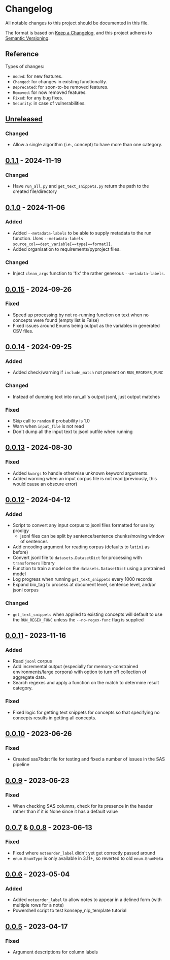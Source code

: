 # Changelog

All notable changes to this project should be documented in this file.

The format is based on [Keep a Changelog](https://keepachangelog.com/en/1.0.0/),
and this project adheres to [Semantic Versioning](https://semver.org/spec/v2.0.0.html).

## Reference

Types of changes:

* `Added`: for new features.
* `Changed`: for changes in existing functionality.
* `Deprecated`: for soon-to-be removed features.
* `Removed`: for now removed features.
* `Fixed`: for any bug fixes.
* `Security`: in case of vulnerabilities.

## [Unreleased]

### Changed

* Allow a single algorithm (i.e., concept) to have more than one category. 

## [0.1.1] - 2024-11-19

### Changed

* Have `run_all.py` and `get_text_snippets.py` return the path to the created file/directory

## [0.1.0] - 2024-11-06

### Added

* Added `--metadata-labels` to be able to supply metadata to the run function. Uses
  `--metadata-labels source_col==dest_variable[==type[==format]]`.
* Added organisation to requirements/pyproject files.

### Changed

* Inject `clean_args` function to 'fix' the rather generous `--metadata-labels`.

## [0.0.15] - 2024-09-26

### Fixed

* Speed up processing by not re-running function on text when no concepts were found (empty list is False)
* Fixed issues around Enums being output as the variables in generated CSV files.

## [0.0.14] - 2024-09-25

### Added

* Added check/warning if `include_match` not present on `RUN_REGEXES_FUNC`

### Changed

* Instead of dumping text into run_all's output jsonl, just output matches

### Fixed

* Skip call to `random` if probability is 1.0
* Warn when `input_file` is not read
* Don't dump all the input text to jsonl outfile when running

## [0.0.13] - 2024-08-30

### Fixed

* Added `kwargs` to handle otherwise unknown keyword arguments.
* Added warning when an input corpus file is not read (previously, this would cause an obscure error)

## [0.0.12] - 2024-04-12

### Added

* Script to convert any input corpus to jsonl files formatted for use by prodigy
    * jsonl files can be split by sentence/sentence chunks/moving window of sentences
* Add encoding argument for reading corpus (defaults to `latin1` as before)
* Convert jsonl file to `datasets.DatasetDict` for processing with `transformers` library
* Function to train a model on the `datasets.DatasetDict` using a pretrained model
* Log progress when running `get_text_snippets` every 1000 records
* Expand bio_tag to process at document level, sentence level, and/or jsonl corpus

### Changed

* `get_text_snippets` when applied to existing concepts will default to use the `RUN_REGEX_FUNC` unless the
  `--no-regex-func` flag is supplied

## [0.0.11] - 2023-11-16

### Added

* Read `jsonl` corpus
* Add incremental output (especially for memory-constrained environments/large corpora) with option to turn off
  collection of aggregate data.
* Search regexes and apply a function on the match to determine result category.

### Fixed

* Fixed logic for getting text snippets for concepts so that specifying no concepts results in getting all concepts.

## [0.0.10] - 2023-06-26

### Fixed

* Created sas7bdat file for testing and fixed a number of issues in the SAS pipeline

## [0.0.9] - 2023-06-23

### Fixed

* When checking SAS columns, check for its presence in the header rather than if it is None since it has a default value

## [0.0.7] & [0.0.8] - 2023-06-13

### Fixed

* Fixed where `noteorder_label` didn't yet get correctly passed around
* `enum.EnumType` is only available in 3.11+, so reverted to old `enum.EnumMeta`

## [0.0.6] - 2023-05-04

### Added

* Added `noteorder_label` to allow notes to appear in a delined form (with multiple rows for a note)
* Powershell script to test konsepy_nlp_template tutorial

## [0.0.5] - 2023-04-17

### Fixed

* Argument descriptions for column labels

[unreleased]: https://github.com/kpwhri/konsepy/compare/0.1.1...HEAD

[0.1.1]: https://github.com/kpwhri/konsepy/compare/0.1.0...0.1.1

[0.1.0]: https://github.com/kpwhri/konsepy/compare/0.0.15...0.1.0

[0.0.15]: https://github.com/kpwhri/konsepy/compare/0.0.14...0.0.15

[0.0.14]: https://github.com/kpwhri/konsepy/compare/0.0.13...0.0.14

[0.0.13]: https://github.com/kpwhri/konsepy/compare/0.0.12...0.0.13

[0.0.12]: https://github.com/kpwhri/konsepy/compare/0.0.11...0.0.12

[0.0.11]: https://github.com/kpwhri/konsepy/compare/0.0.10...0.0.11

[0.0.10]: https://github.com/kpwhri/konsepy/compare/0.0.9...0.0.10

[0.0.9]: https://github.com/kpwhri/konsepy/compare/0.0.8...0.0.9

[0.0.8]: https://github.com/kpwhri/konsepy/compare/0.0.7...0.0.8

[0.0.7]: https://github.com/kpwhri/konsepy/compare/0.0.6...0.0.7

[0.0.6]: https://github.com/kpwhri/konsepy/compare/0.0.5...0.0.6

[0.0.5]: https://github.com/kpwhri/konsepy/releases/0.0.5